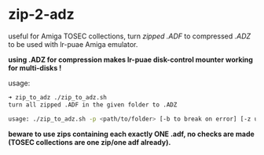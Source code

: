# zip-2-adz

useful for Amiga TOSEC collections, turn _zipped .ADF_ to compressed _.ADZ_ to be used with lr-puae Amiga emulator.

__using .ADZ for compression makes lr-puae disk-control mounter working for multi-disks !__

usage:

~~~bash
➜ zip_to_adz ./zip_to_adz.sh             
turn all zipped .ADF in the given folder to .ADZ

usage: ./zip_to_adz.sh -p <path/to/folder> [-b to break on error] [-z use 7z instead of unzip] [-t to test run, no deletion of source .ZIPs]
~~~

__beware to use zips containing each exactly ONE .adf, no checks are made (TOSEC collections are one zip/one adf already).__